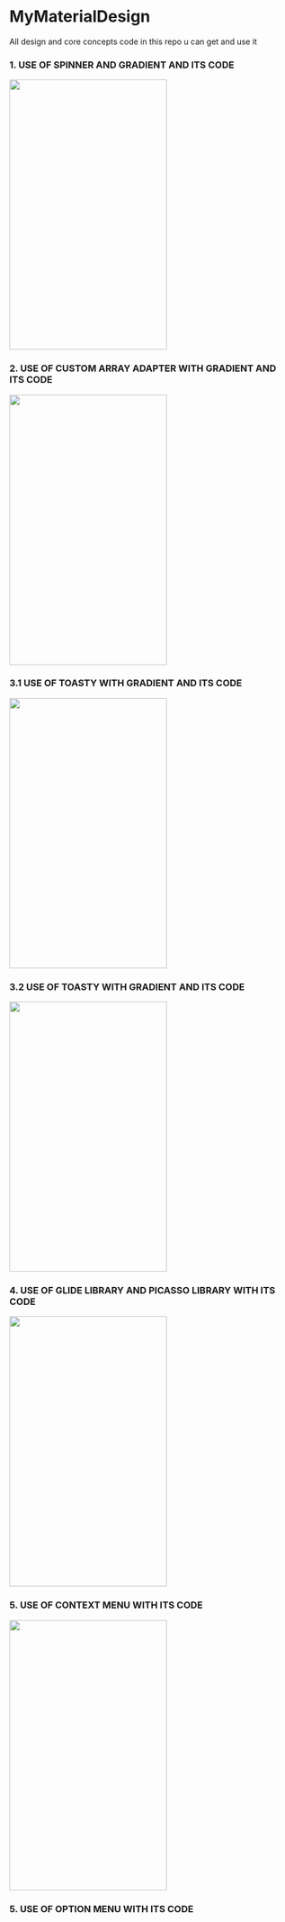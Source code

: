# MyMaterialDesign
All design and core concepts code in this repo u can get and use it

<H3>1. USE OF SPINNER AND GRADIENT AND ITS CODE </h3>
<img src="https://user-images.githubusercontent.com/83058841/124341138-f8968e00-dbd7-11eb-92f7-190944b83a55.png" width="280" height="480">
<H3>2. USE OF CUSTOM ARRAY ADAPTER WITH GRADIENT AND ITS CODE </h3>
<img src="https://user-images.githubusercontent.com/83058841/124341264-d6514000-dbd8-11eb-84aa-113eb91678c3.png" width="280" height="480">
<H3>3.1 USE OF TOASTY WITH GRADIENT AND ITS CODE </h3>
<img src="https://user-images.githubusercontent.com/83058841/124471648-c002da00-ddba-11eb-9ae6-7a6057b0620a.png" width="280" height="480">
<H3>3.2 USE OF TOASTY WITH GRADIENT AND ITS CODE </h3>
<img src="https://user-images.githubusercontent.com/83058841/124471655-c2fdca80-ddba-11eb-8670-513c3da22879.png" width="280" height="480">
<H3>4. USE OF GLIDE LIBRARY AND PICASSO LIBRARY WITH ITS CODE </h3>
<img src="https://user-images.githubusercontent.com/83058841/124472189-71a20b00-ddbb-11eb-83d4-38206398bace.png" width="280" height="480">
<H3>5. USE OF CONTEXT MENU WITH ITS CODE </h3>
<img src="https://user-images.githubusercontent.com/83058841/124648132-7dbdc380-deb4-11eb-8237-4bfc036c6f4b.png" width="280" height="480">
<H3>5. USE OF OPTION MENU WITH ITS CODE </h3>



